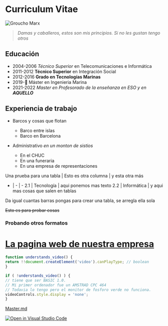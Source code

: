 # Curriculum Vitae

![Groucho Marx](https://www.elcorreo.com/xlsemanal/wp-content/uploads/sites/5/2021/09/groucho-marx-vida-familia-actor.jpg)

> *Damas y caballeros, estos son mis principios. Si no les gustan tengo otros*
## Educación
* 2004-2006 *Técnico Superior* en Telecomunicaciones e Informática
* 2011-2012 **Técnico Superior** en Integración Social
* 2012-2016 **Grado en Tecnologías Marinas**
* 2019-👾 Máster en Ingenieria Marina
* 2021-2022 *Master en Profesorado de la enseñanza en ESO y en **AQUELLO***
## Experiencia de trabajo

* Barcos y cosas que flotan
    * Barco entre islas
    * Barco en Barcelona



* Administrativo *en un monton de sistios*
    * En el CHUC
    * En una funeraria
    * En una empresa de representaciones


Una prueba para una tabla | Esto es otra columna | y esta otra más
- | - | -
2.1 | Tecnología | aqui ponemos mas texto
2.2 | Informática | y aqui mas cosas que salen en tablas

Da igual cuantas barras pongas para crear una tabla, se arregla ella sola

~~Esto es para probar cosas~~

### Probando otros formatos

# [La pagina web de nuestra empresa](https://www.mongaro.com)


```javascript
function understands_video() {
return !!document.createElement('video').canPlayType; // boolean
}

if ( !understands_video() ) {
// tiene que ser BASIC 1.0.
// Mi primer ordenador fue un AMSTRAD CPC 464
// Todavia lo tengo pero el monitor de fosforo verde no funciona.
videoControls.style.display = 'none';
}
```
[Master.md](https://github.com/ULL-MFP-AET-2122/aprender-markdown-manuel_curbelo_alu0100045130/blob/main/master.md)




[![Open in Visual Studio Code](https://classroom.github.com/assets/open-in-vscode-f059dc9a6f8d3a56e377f745f24479a46679e63a5d9fe6f495e02850cd0d8118.svg)](https://classroom.github.com/online_ide?assignment_repo_id=6129474&assignment_repo_type=AssignmentRepo)
